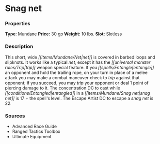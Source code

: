 ﻿---
Title: "Snag net"
Type: "Mundane"
Price: "30 gp"
Weight: "10 lbs."
Slot: "Slotless"
Description: |
  "This short, wide net is covered in barbed loops and slipknots. It works like a typical net, except it has the trip weapon special feature. If you entangle an opponent and hold the trailing rope, on your turn in place of a melee attack you may make a combat maneuver check to trip against that opponent; if you succeed, you may trip your opponent or deal 1 point of piercing damage to it. The concentration DC to cast while entangled in a snag net is 17 + the spell's level. The Escape Artist DC to escape a snag net is 22."
Sources: "['Advanced Race Guide', 'Ranged Tactics Toolbox', 'Ultimate Equipment']"
---

# Snag net

### Properties

**Type:** Mundane **Price:** 30 gp **Weight:** 10 lbs. **Slot:** Slotless

### Description

This short, wide _[[items/Mundane/Net|net]]_ is covered in barbed loops and slipknots. It works like a typical _net_, except it has the _[[universal monster rules/Trip|trip]]_ weapon special feature. If you _[[spells/Entangle|entangle]]_ an opponent and hold the trailing rope, on your turn in place of a melee attack you may make a combat maneuver check to _trip_ against that opponent; if you succeed, you may _trip_ your opponent or deal 1 point of piercing damage to it. The concentration DC to cast while _[[conditions/Entangled|entangled]]_ in a _[[items/Mundane/Snag net|snag net]]_ is 17 + the spell's level. The Escape Artist DC to escape a _snag net_ is 22.

### Sources

* Advanced Race Guide
* Ranged Tactics Toolbox
* Ultimate Equipment